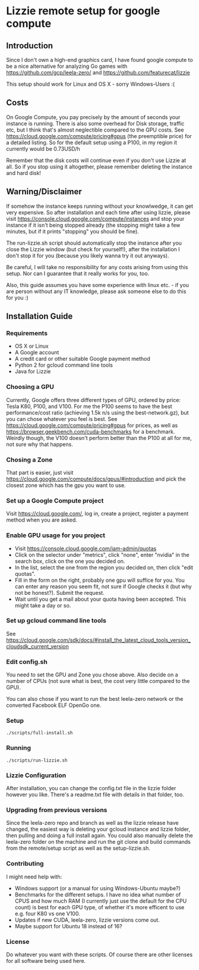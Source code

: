 # Lizzie remote setup for google compute

## Introduction

Since I don't own a high-end graphics card, I have found google compute to be a nice alternative for analyzing Go games with https://github.com/gcp/leela-zero/ and https://github.com/featurecat/lizzie

This setup should work for Linux and OS X - sorry Windows-Users :(

## Costs

On Google Compute, you pay precisely by the amount of seconds your instance is running. There is also some overhead for Disk storage, traffic etc, but I think that's almost neglectible compared to the GPU costs. See https://cloud.google.com/compute/pricing#gpus (the preemptible price) for a detailed listing. So for the default setup using a P100, in my region it currently would be 0.73USD/h

Remember that the disk costs will continue even if you don't use Lizzie at all. So if you stop using it altogether, please remember deleting the instance and hard disk!

## Warning/Disclaimer

If somehow the instance keeps running without your knowlwedge, it can get very expensive. So after installation and each time after using lizzie, please visit https://console.cloud.google.com/compute/instances and stop your instance if it isn't being stopped already (the stopping might take a few minutes, but if it prints "stopping" you should be fine).

The run-lizzie.sh script should automatically stop the instance after you close the Lizzie window (but check for yourself!), after the installation I don't stop it for you (because you likely wanna try it out anyways).

Be careful, I will take no responsibility for any costs arising from using this setup. Nor can I guarantee that it really works for you, too.

Also, this guide assumes you have some experience with linux etc. - if you are person without any IT knowledge, please ask someone else to do this for you :)

## Installation Guide

### Requirements

- OS X or Linux
- A Google account
- A credit card or other suitable Google payment method
- Python 2 for gcloud command line tools
- Java for Lizzie

### Choosing a GPU

Currently, Google offers three different types of GPU, ordered by price: Tesla K80, P100, and V100. For me the P100 seems to have the best performance/cost ratio (achieving 1.5k n/s using the best-network.gz), but you can chose whatever you feel is best. See https://cloud.google.com/compute/pricing#gpus for prices, as well as https://browser.geekbench.com/cuda-benchmarks for a benchmark. Weirdly though, the V100 doesn't perform better than the P100 at all for me, not sure why that happens.

### Chosing a Zone

That part is easier, just visit https://cloud.google.com/compute/docs/gpus/#introduction and pick the closest zone which has the gpu you want to use.

### Set up a Google Compute project

Visit https://cloud.google.com/, log in, create a project, register a payment method when you are asked.

### Enable GPU usage for you project
- Visit https://console.cloud.google.com/iam-admin/quotas
- Click on the selector under "metrics", click "none", enter "nvidia" in the search box, click on the one you decided on.
- In the list, select the one from the region you decided on, then click "edit quotas".
- Fill in the form on the right, probably one gpu will suffice for you. You can enter any reason you seem fit, not sure if Google checks it (but why not be honest?). Submit the request.
- Wait until you get a mail about your quota having been accepted. This might take a day or so.

### Set up gcloud command line tools

See https://cloud.google.com/sdk/docs/#install_the_latest_cloud_tools_version_cloudsdk_current_version

### Edit config.sh

You need to set the GPU and Zone you chose above. Also decide on a number of CPUs (not sure what is best, the cost very little compared to the GPU).

You can also chose if you want to run the best leela-zero network or the converted Facebook ELF OpenGo one.

### Setup

```./scripts/full-install.sh```

### Running

```./scripts/run-lizzie.sh```

### Lizzie Configuration

After installation, you can change the config.txt file in the lizzie folder however you like. There's a readme.txt file with details in that folder, too.

### Upgrading from previous versions

Since the leela-zero repo and branch as well as the lizzie release have changed, the easiest way is deleting your gcloud instance and lizzie folder, then pulling and doing a full install again. You could also manually delete the leela-zero folder on the machine and run the git clone and build commands from the remote/setup script as well as the setup-lizzie.sh.

### Contributing

I might need help with:
- Windows support (or a manual for using Windows-Ubuntu maybe?)
- Benchmarks for the different setups. I have no idea what number of CPUS and how much RAM (I currently just use the default for the CPU count) is best for each GPU type, of whether it's more efficent to use e.g. four K80 vs one V100.
- Updates if new CUDA, leela-zero, lizzie versions come out.
- Maybe support for Ubuntu 18 instead of 16?

### License

Do whatever you want with these scripts. Of course there are other licenses for all software being used here.
